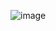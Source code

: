 ![image](https://github.com/phantom2115/country/assets/48466548/c9d8d336-d884-421a-b0f4-2a5344232b5b)
